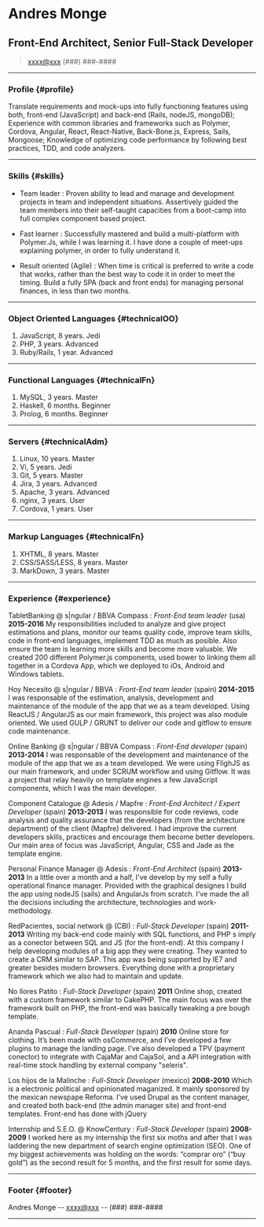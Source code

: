 # Andres Monge
## Front-End Architect, Senior Full-Stack Developer

> [xxxx@xxx](xxxx@xxx.com)
> (###) ###-####

------

### Profile {#profile}

Translate requirements and mock-ups into fully functioning features using both, front-end (JavaScript) and back-end (Rails, nodeJS, mongoDB); Experience with common libraries and frameworks such as Polymer, Cordova, Angular, React, React-Native, Back-Bone.js, Express, Sails, Mongoose; Knowledge of optimizing code performance by following best practices, TDD, and code analyzers.

------

### Skills {#skills}

* Team leader
  : Proven ability to lead and manage and development projects in team and independent situations. Assertively guided the
  team members into their self-taught capacities from a boot-camp into full complex component based project.

* Fast learner
  : Successfully mastered and build a multi-platform with Polymer.Js, while I was learning it. I have done a
  couple of meet-ups explaining polymer, in order to fully understand it.

* Result oriented (Agile)
  : When time is critical is preferred to write a code that works, rather than the best way to code it in order to meet
  the timing. Build a fully SPA (back and front ends) for managing personal finances, in less than two months.

-------

### Object Oriented Languages {#technicalOO}

1. JavaScript, 8 years. Jedi
1. PHP, 3 years. Advanced
1. Ruby/Rails, 1 year. Advanced

-------

### Functional Languages {#technicalFn}

1. MySQL, 3 years. Master
1. Haskell, 6 months. Beginner
1. Prolog, 6 months. Beginner

-------

### Servers {#technicalAdm}

1. Linux, 10 years. Master
1. Vi, 5 years. Jedi
1. Git, 5 years. Master
1. Jira, 3 years. Advanced
1. Apache, 3 years. Advanced
1. nginx, 3 years. User
1. Cordova, 1 years. User

-------

### Markup Languages {#technicalFn}

1. XHTML, 8 years. Master
1. CSS/SASS/LESS, 8 years. Master
1. MarkDown, 3 years. Master

------

### Experience {#experience}

TabletBanking @ s|ngular / BBVA Compass
: *Front-End team leader* (usa)
  __2015-2016__
 My responsibilities included to analyze and give project estimations and plans, monitor our teams quality code, improve team skills, code in front-end languages, implement TDD as much as posible. Also ensure the team is learning more skills and become more valuable. We created 200 different Polymer.js components, used bower to linking them all together in a Cordova App, which we deployed to iOs, Android and Windows tablets.

Hoy Necesito @ s|ngular / BBVA
: *Front-End team leader* (spain)
  __2014-2015__
  I was responsable of the estimation, analysis, development and maintenance of the module of the app that we as a team developed. Using ReactJS / AngularJS as our main framework, this project was also module oriented. We used GULP / GRUNT to deliver our code and git­flow to ensure code maintenance.

Online Banking @ s|ngular / BBVA Compass
: *Front-End developer* (spain)
  __2013-2014__
 I was responsable of the development and maintenance of the module of the app that we as a team developed. We were using FlighJS as our main framework, and under SCRUM workflow and using Git­flow. It was a project that relay heavily on template engines a few JavaScript components, which I was the main developer.

Component Catalogue @ Adesis / Mapfre
: *Front-End Architect / Expert Developer* (spain)
  __2013-2013__
 I was responsible for code reviews, code analysis and quality assurance that the developers (from the architecture
 department) of the client (Mapfre) delivered. I had improve the current developers skills, practices and encourage them become better developers. Our main area of focus was JavaScript, Angular, CSS and Jade as the template engine.

Personal Finance Manager @ Adesis
: *Front-End Architect* (spain)
  __2013-2013__
 In a little over a month and a half, I've develop by my self a fully operational finance manager. Provided with the
 graphical designes I build the app using nodeJS (sails) and AngularJs from scratch. I've made the all the decisions including the architecture, technologies and work-methodology.

RedPacientes, social network @ (CBI)
: *Full-Stack Developer* (spain)
 __2011-2013__
 Writing my back-end code mainly with SQL functions, and PHP s imply as a conector between SQL and JS (for the front-end).
 At this company I help developing modules of a big app they were creating. They wanted to create a CRM similar to SAP. This app was being supported by IE7 and greater besides modern browsers. Everything done with a proprietary framework which we also had to maintain and update.

No llores Patito
: *Full-Stack Developer* (spain)
 __2011__
 Online shop, created with a custom framework similar to CakePHP. The main focus was over the framework built on PHP,
 the front-end was basically tweaking a pre bough template.

Ananda Pascual
: *Full-Stack Developer* (spain)
 __2010__
 Online store for clothing. It’s been made with osCommerce, and I’ve developed a few plugins to manage the landing page.
 I’ve also developed a TPV (payment conector) to integrate with CajaMar and CajaSol,  and a API integration with real-time stock handling by
 external company "seleris".

Los hijos de la Malinche
: *Full-Stack Developer* (mexico)
 __2008-2010__
 Which is a electronic political and opinionated maganized. It mainly sponsored by the mexican newspape Reforma. I’ve
 used Drupal as the content manager, and created both back-end (the admin manager site) and front-end templates. Front-end has done with jQuery

Internship and S.E.O. @ KnowCentury
: *Full-Stack Developer* (spain)
 __2008-2009__
 I worked here as my internship the first six moths and after that I was laddering the new department of search engine optimization (SEO). One of my biggest achievements was holding on the words: “comprar oro” (“buy gold”) as the second result for 5 months, and the first result for some days.

------

### Footer {#footer}

Andres Monge -- [xxxx@xxx](xxxx@xxx) -- (###) ###-####

------
